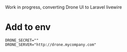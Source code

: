 Work in progress, converting Drone UI to Laravel livewire

# Add to env

``` 
DRONE_SECRET=""
DRONE_SERVER="http://drone.mycompany.com" 
```
